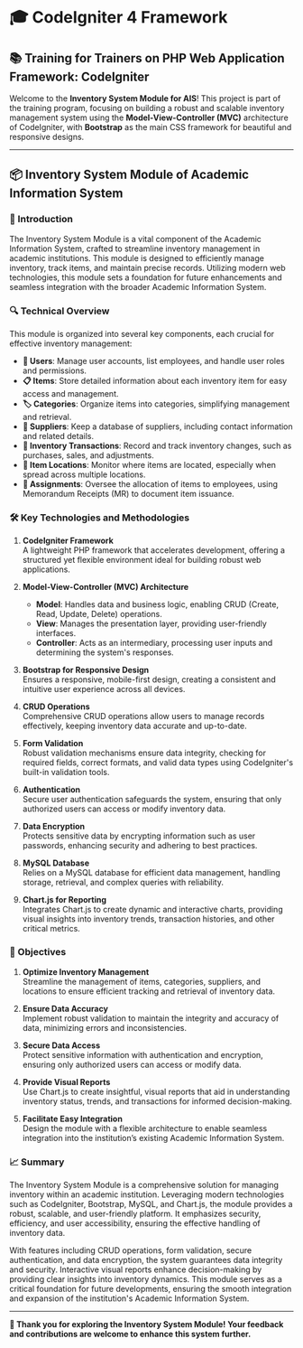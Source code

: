 # 🎓 CodeIgniter 4 Framework

## 📚 Training for Trainers on PHP Web Application Framework: CodeIgniter

Welcome to the **Inventory System Module for AIS**! This project is part of the training program, focusing on building a robust and scalable inventory management system using the **Model-View-Controller (MVC)** architecture of CodeIgniter, with **Bootstrap** as the main CSS framework for beautiful and responsive designs.

---

## 📦 Inventory System Module of Academic Information System

### 📝 Introduction

The Inventory System Module is a vital component of the Academic Information System, crafted to streamline inventory management in academic institutions. This module is designed to efficiently manage inventory, track items, and maintain precise records. Utilizing modern web technologies, this module sets a foundation for future enhancements and seamless integration with the broader Academic Information System.

### 🔍 Technical Overview

This module is organized into several key components, each crucial for effective inventory management:

- **👥 Users**: Manage user accounts, list employees, and handle user roles and permissions.
- **📋 Items**: Store detailed information about each inventory item for easy access and management.
- **🏷️ Categories**: Organize items into categories, simplifying management and retrieval.
- **🚚 Suppliers**: Keep a database of suppliers, including contact information and related details.
- **🔄 Inventory Transactions**: Record and track inventory changes, such as purchases, sales, and adjustments.
- **📍 Item Locations**: Monitor where items are located, especially when spread across multiple locations.
- **📝 Assignments**: Oversee the allocation of items to employees, using Memorandum Receipts (MR) to document item issuance.

### 🛠️ Key Technologies and Methodologies

1. **CodeIgniter Framework**  
   A lightweight PHP framework that accelerates development, offering a structured yet flexible environment ideal for building robust web applications.

2. **Model-View-Controller (MVC) Architecture**  
   - **Model**: Handles data and business logic, enabling CRUD (Create, Read, Update, Delete) operations.
   - **View**: Manages the presentation layer, providing user-friendly interfaces.
   - **Controller**: Acts as an intermediary, processing user inputs and determining the system's responses.

3. **Bootstrap for Responsive Design**  
   Ensures a responsive, mobile-first design, creating a consistent and intuitive user experience across all devices.

4. **CRUD Operations**  
   Comprehensive CRUD operations allow users to manage records effectively, keeping inventory data accurate and up-to-date.

5. **Form Validation**  
   Robust validation mechanisms ensure data integrity, checking for required fields, correct formats, and valid data types using CodeIgniter's built-in validation tools.

6. **Authentication**  
   Secure user authentication safeguards the system, ensuring that only authorized users can access or modify inventory data.

7. **Data Encryption**  
   Protects sensitive data by encrypting information such as user passwords, enhancing security and adhering to best practices.

8. **MySQL Database**  
   Relies on a MySQL database for efficient data management, handling storage, retrieval, and complex queries with reliability.

9. **Chart.js for Reporting**  
   Integrates Chart.js to create dynamic and interactive charts, providing visual insights into inventory trends, transaction histories, and other critical metrics.

### 🎯 Objectives

1. **Optimize Inventory Management**  
   Streamline the management of items, categories, suppliers, and locations to ensure efficient tracking and retrieval of inventory data.

2. **Ensure Data Accuracy**  
   Implement robust validation to maintain the integrity and accuracy of data, minimizing errors and inconsistencies.

3. **Secure Data Access**  
   Protect sensitive information with authentication and encryption, ensuring only authorized users can access or modify data.

4. **Provide Visual Reports**  
   Use Chart.js to create insightful, visual reports that aid in understanding inventory status, trends, and transactions for informed decision-making.

5. **Facilitate Easy Integration**  
   Design the module with a flexible architecture to enable seamless integration into the institution’s existing Academic Information System.

### 📈 Summary

The Inventory System Module is a comprehensive solution for managing inventory within an academic institution. Leveraging modern technologies such as CodeIgniter, Bootstrap, MySQL, and Chart.js, the module provides a robust, scalable, and user-friendly platform. It emphasizes security, efficiency, and user accessibility, ensuring the effective handling of inventory data.

With features including CRUD operations, form validation, secure authentication, and data encryption, the system guarantees data integrity and security. Interactive visual reports enhance decision-making by providing clear insights into inventory dynamics. This module serves as a critical foundation for future developments, ensuring the smooth integration and expansion of the institution's Academic Information System.

---

**👋 Thank you for exploring the Inventory System Module! Your feedback and contributions are welcome to enhance this system further.**

